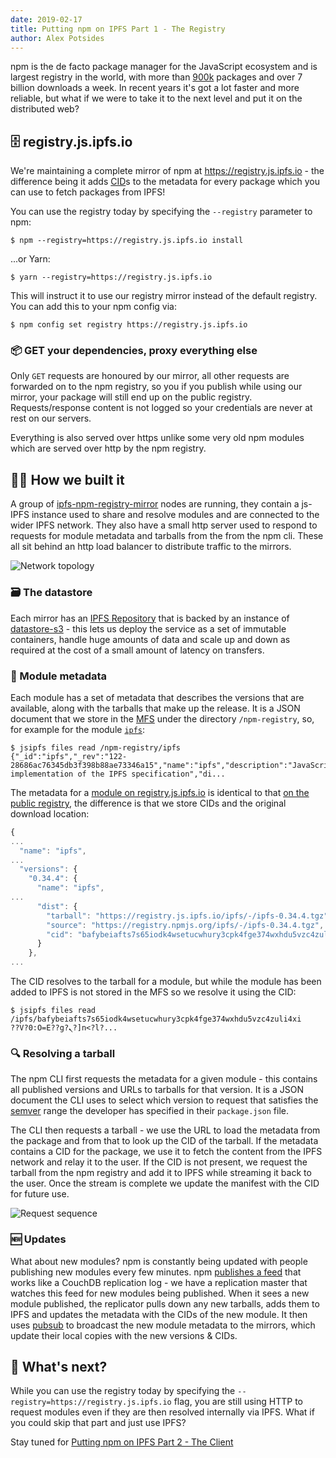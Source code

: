 ```yaml
---
date: 2019-02-17
title: Putting npm on IPFS Part 1 - The Registry
author: Alex Potsides
---
```


npm is the de facto package manager for the JavaScript ecosystem and is largest registry in the world, with more than [900k](https://replicate.npmjs.com/_all_docs) packages and over 7 billion downloads a week. In recent years it's got a lot faster and more reliable, but what if we were to take it to the next level and put it on the distributed web?

## 🗄️ registry.js.ipfs.io

We're maintaining a complete mirror of npm at https://registry.js.ipfs.io - the difference being it adds [CID](https://docs.ipfs.io/guides/concepts/cid)s to the metadata for every package which you can use to fetch packages from IPFS!

You can use the registry today by specifying the `--registry` parameter to npm:

```console
$ npm --registry=https://registry.js.ipfs.io install
```

...or Yarn:

```console
$ yarn --registry=https://registry.js.ipfs.io
```

This will instruct it to use our registry mirror instead of the default registry.  You can add this to your npm config via:

```console
$ npm config set registry https://registry.js.ipfs.io
```

### 📦 GET your dependencies, proxy everything else

Only `GET` requests are honoured by our mirror, all other requests are forwarded on to the npm registry, so you if you publish while using our mirror, your package will still end up on the public registry.  Requests/response content is not logged so your credentials are never at rest on our servers.

Everything is also served over https unlike some very old npm modules which are served over http by the npm registry.

## 👷‍♀️ How we built it

A group of [ipfs-npm-registry-mirror](https://github.com/ipfs-shipyard/ipfs-npm-registry-mirror) nodes are running, they contain a js-IPFS instance used to share and resolve modules and are connected to the wider IPFS network.  They also have a small http server used to respond to requests for module metadata and tarballs from the from the npm cli.  These all sit behind an http load balancer to distribute traffic to the mirrors.

![Network topology](/70-putting-npm-on-ipfs-part-1/network-topology.png)

### 🗃️ The datastore

Each mirror has an [IPFS Repository](https://github.com/ipfs/specs/tree/master/repo) that is backed by an instance of [datastore-s3](https://github.com/ipfs/js-datastore-s3) - this lets us deploy the service as a set of immutable containers, handle huge amounts of data and scale up and down as required at the cost of a small amount of latency on transfers.

### 📝 Module metadata

Each module has a set of metadata that describes the versions that are available, along with the tarballs that make up the release.  It is a JSON document that we store in the [MFS](https://docs.ipfs.io/guides/concepts/mfs/) under the directory `/npm-registry`, so, for example for the module [`ipfs`](https://www.npmjs.com/package/ipfs):

```console
$ jsipfs files read /npm-registry/ipfs
{"_id":"ipfs","_rev":"122-28686ac76345db3f398b88ae73346a15","name":"ipfs","description":"JavaScript implementation of the IPFS specification","di...
```

The metadata for a [module on registry.js.ipfs.io](https://registry.js.ipfs.io/ipfs) is identical to that [on the public registry](https://registry.npmjs.org/ipfs), the difference is that we store CIDs and the original download location:

```javascript
{
...
  "name": "ipfs",
...
  "versions": {
    "0.34.4": {
      "name": "ipfs",
...
      "dist": {
        "tarball": "https://registry.js.ipfs.io/ipfs/-/ipfs-0.34.4.tgz",
        "source": "https://registry.npmjs.org/ipfs/-/ipfs-0.34.4.tgz",
        "cid": "bafybeiafts7s65iodk4wsetucwhury3cpk4fge374wxhdu5vzc4zuli4xi"
      }
    },
...
```

The CID resolves to the tarball for a module, but while the module has been added to IPFS is not stored in the MFS so we resolve it using the CID:

```console
$ jsipfs files read /ipfs/bafybeiafts7s65iodk4wsetucwhury3cpk4fge374wxhdu5vzc4zuli4xi
??V?0:O=E??g?ܢ?]n<?l?...
```

### 🔍 Resolving a tarball

The npm CLI first requests the metadata for a given module - this contains all published versions and URLs to tarballs for that version.  It is a JSON document the CLI uses to select which version to request that satisfies the [semver](https://semver.org/) range the developer has specified in their `package.json` file.

The CLI then requests a tarball - we use the URL to load the metadata from the package and from that to look up the CID of the tarball.  If the metadata contains a CID for the package, we use it to fetch the content from the IPFS network and relay it to the user.  If the CID is not present, we request the tarball from the npm registry and add it to IPFS while streaming it back to the user. Once the stream is complete we update the manifest with the CID for future use.

![Request sequence](/70-putting-npm-on-ipfs-part-1/request.png)

### 🆕 Updates

What about new modules? npm is constantly being updated with people publishing new modules every few minutes. npm [publishes a feed](https://replicate.npmjs.com/registry) that works like a CouchDB replication log - we have a replication master that watches this feed for new modules being published.  When it sees a new module published, the replicator pulls down any new tarballs, adds them to IPFS and updates the metadata with the CIDs of the new module. It then uses [pubsub](https://blog.ipfs.io/25-pubsub/) to broadcast the new module metadata to the mirrors, which update their local copies with the new versions & CIDs.

## 🎁 What's next?

While you can use the registry today by specifying the `--registry=https://registry.js.ipfs.io` flag, you are still using HTTP to request modules even if they are then resolved internally via IPFS.  What if you could skip that part and just use IPFS?

Stay tuned for [Putting npm on IPFS Part 2 - The Client](/post/71-putting-npm-on-ipfs-part-2)
